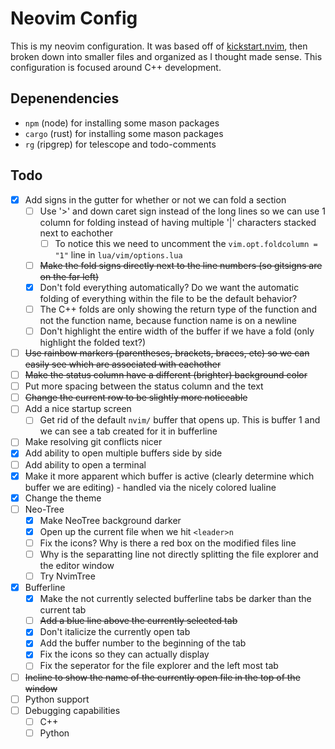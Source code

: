 # Neovim Config

This is my neovim configuration.
It was based off of [kickstart.nvim](https://github.com/nvim-lua/kickstart.nvim), then broken down into smaller files and organized as I thought made sense.
This configuration is focused around C++ development.

## Depenendencies
- `npm` (node) for installing some mason packages
- `cargo` (rust) for installing some mason packages
- `rg` (ripgrep) for telescope and todo-comments

## Todo
- [x] Add signs in the gutter for whether or not we can fold a section
    - [ ] Use '>' and down caret sign instead of the long lines so we can use 1 column for folding instead of having multiple '|' characters stacked next to eachother
        - [ ] To notice this we need to uncomment the `vim.opt.foldcolumn = "1"` line in `lua/vim/options.lua`
    - [ ] ~~Make the fold signs directly next to the line numbers (so gitsigns are on the far left)~~
    - [x] Don't fold everything automatically? Do we want the automatic folding of everything within the file to be the default behavior?
    - [ ] The C++ folds are only showing the return type of the function and not the function name, because function name is on a newline
    - [ ] Don't highlight the entire width of the buffer if we have a fold (only highlight the folded text?)
- [ ] ~~Use rainbow markers (parentheses, brackets, braces, etc) so we can easily see which are associated with eachother~~
- [ ] ~~Make the status column have a different (brighter) background color~~
- [ ] Put more spacing between the status column and the text 
- [ ] ~~Change the current row to be slightly more noticeable~~
- [ ] Add a nice startup screen
    - [ ] Get rid of the default `nvim/` buffer that opens up. This is buffer 1 and we can see a tab created for it in bufferline
- [ ] Make resolving git conflicts nicer
- [x] Add ability to open multiple buffers side by side
- [ ] Add ability to open a terminal
- [x] Make it more apparent which buffer is active (clearly determine which buffer we are editing) - handled via the nicely colored lualine
- [x] Change the theme
- [ ] Neo-Tree
    - [x] Make NeoTree background darker
    - [x] Open up the current file when we hit `<leader>n`
    - [ ] Fix the icons? Why is there a red box on the modified files line
    - [ ] Why is the separatting line not directly splitting the file explorer and the editor window
    - [ ] Try NvimTree
- [x] Bufferline
    - [x] Make the not currently selected bufferline tabs be darker than the current tab
    - [ ] ~~Add a blue line above the currently selected tab~~
    - [x] Don't italicize the currently open tab
    - [x] Add the buffer number to the beginning of the tab
    - [x] Fix the icons so they can actually display
    - [ ] Fix the seperator for the file explorer and the left most tab
- [ ] ~~Incline to show the name of the currently open file in the top of the window~~
- [ ] Python support
- [ ] Debugging capabilities
    - [ ] C++
    - [ ] Python
